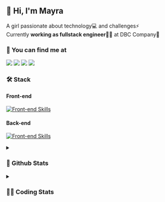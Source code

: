 ## 👋 Hi, I'm Mayra

A girl passionate about technology💻 and challenges⚡  
Currently **working as fullstack engineer**👩‍💻 at DBC Company🚀   

### 💬 You can find me at

<a href="https://mayra.dev" target="_blank" rel="noopener"><img src="https://img.shields.io/badge/-mayra.dev-005FED?style=flat&logo=Google-chrome&logoColor=white"/></a>
<a href="https://linkedin.com/in/mayraamaral" target="_blank" rel="noopener"><img src="https://img.shields.io/badge/-/mayraamaral-0077B5?style=flat&logo=Linkedin&logoColor=white"/></a>
<a href="mailto:mayra@mayra.dev" target="_blank" rel="noopener"><img src="https://img.shields.io/badge/-mayra@mayra.dev-D14836?style=flat&logo=Gmail&logoColor=white"/></a>
<a href="" target="_blank" rel="noopener"><img src="https://img.shields.io/badge/-mayraamaral-7289DA?style=flat&logo=Discord&logoColor=white"/></a>

### 🛠️ Stack
#### Front-end

[![Front-end Skills](https://skillicons.dev/icons?i=react,next,redux,styledcomponents,html,css,sass,js,ts,figma)](https://skillicons.dev)
#### Back-end

[![Front-end Skills](https://skillicons.dev/icons?i=java,spring,postgres,git,linux,bash,nodejs,docker,jenkins)](https://skillicons.dev)


<details>
    <summary><h3>📌 Github Stats</h3></summary>
    <div align="center">
        <table>
      <td><img height="160em" src="https://github-readme-stats.vercel.app/api?username=mayraamaral&show_icons=true&theme=algolia&hide_border=true&hide=stars&count_private=true" alt="Readme stats"></td>
      <td><img height="160em" src="https://github-readme-stats.vercel.app/api/top-langs/?username=mayraamaral&&layout=compact&&theme=algolia&hide_border=true&langs_count=6" alt="Language stats"></td>
       </table>
  </div> 
    

  <p align="center">
    <img src="https://github-readme-streak-stats.herokuapp.com?user=mayraamaral&theme=dark&hide_border=true&date_format=j%20M%5B%20Y%5D&locale=pt-br&background=050F2C&ring=0195DD&fire=23AA7D&currStreakLabel=23AA7D" alt="Streak stats">
  </p> 
</details>

<details>
  <summary><h3>👩‍💻 Coding Stats</h3></summary>
  
  <!--START_SECTION:waka-->
![Code Time](http://img.shields.io/badge/Code%20Time-193%20hrs%2018%20mins-blue)

**🐱 My GitHub Data** 

> 📦 579.1 kB Used in GitHub's Storage 
 > 
> 🏆 11 Contributions in the Year 2024
 > 
> 🚫 Not Opted to Hire
 > 
> 📜 50 Public Repositories 
 > 
> 🔑 27 Private Repositories 
 > 
**I'm an Early 🐤** 

```text
🌞 Morning                315 commits         ███░░░░░░░░░░░░░░░░░░░░░░   12.04 % 
🌆 Daytime                1360 commits        █████████████░░░░░░░░░░░░   51.97 % 
🌃 Evening                805 commits         ████████░░░░░░░░░░░░░░░░░   30.76 % 
🌙 Night                  137 commits         █░░░░░░░░░░░░░░░░░░░░░░░░   05.24 % 
```
📅 **I'm Most Productive on Tuesday** 

```text
Monday                   470 commits         ████░░░░░░░░░░░░░░░░░░░░░   17.96 % 
Tuesday                  496 commits         █████░░░░░░░░░░░░░░░░░░░░   18.95 % 
Wednesday                349 commits         ███░░░░░░░░░░░░░░░░░░░░░░   13.34 % 
Thursday                 455 commits         ████░░░░░░░░░░░░░░░░░░░░░   17.39 % 
Friday                   433 commits         ████░░░░░░░░░░░░░░░░░░░░░   16.55 % 
Saturday                 133 commits         █░░░░░░░░░░░░░░░░░░░░░░░░   05.08 % 
Sunday                   281 commits         ███░░░░░░░░░░░░░░░░░░░░░░   10.74 % 
```


📊 **This Week I Spent My Time On** 

```text
🕑︎ Time Zone: America/Sao_Paulo

💬 Programming Languages: 
Java                     16 hrs 19 mins      ████████████████████████░   97.72 % 
Text                     14 mins             ░░░░░░░░░░░░░░░░░░░░░░░░░   01.41 % 
Other                    5 mins              ░░░░░░░░░░░░░░░░░░░░░░░░░   00.51 % 
JavaScript               2 mins              ░░░░░░░░░░░░░░░░░░░░░░░░░   00.28 % 
GitIgnore file           0 secs              ░░░░░░░░░░░░░░░░░░░░░░░░░   00.09 % 

🔥 Editors: 
IntelliJ                 13 hrs 35 mins      ████████████████████░░░░░   81.36 % 
VS Code                  2 hrs 15 mins       ███░░░░░░░░░░░░░░░░░░░░░░   13.50 % 
Intellijidea             51 mins             █░░░░░░░░░░░░░░░░░░░░░░░░   05.15 % 

💻 Operating System: 
Linux                    16 hrs 42 mins      █████████████████████████   100.00 % 
```

**I Mostly Code in Java** 

```text
Java                     132 repos           ███████░░░░░░░░░░░░░░░░░░   29.66 % 
JavaScript               100 repos           ██████░░░░░░░░░░░░░░░░░░░   22.47 % 
HTML                     94 repos            █████░░░░░░░░░░░░░░░░░░░░   21.12 % 
PLSQL                    1 repo              ░░░░░░░░░░░░░░░░░░░░░░░░░   00.22 % 
C#                       1 repo              ░░░░░░░░░░░░░░░░░░░░░░░░░   00.22 % 
```




 Last Updated on 09/01/2024 18:49:45 UTC
<!--END_SECTION:waka-->

</details>
